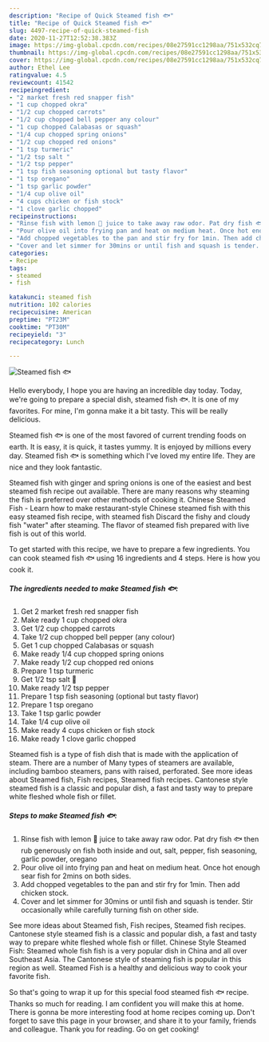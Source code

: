 ```yaml
---
description: "Recipe of Quick Steamed fish 🐟"
title: "Recipe of Quick Steamed fish 🐟"
slug: 4497-recipe-of-quick-steamed-fish
date: 2020-11-27T12:52:38.383Z
image: https://img-global.cpcdn.com/recipes/08e27591cc1298aa/751x532cq70/steamed-fish-🐟-recipe-main-photo.jpg
thumbnail: https://img-global.cpcdn.com/recipes/08e27591cc1298aa/751x532cq70/steamed-fish-🐟-recipe-main-photo.jpg
cover: https://img-global.cpcdn.com/recipes/08e27591cc1298aa/751x532cq70/steamed-fish-🐟-recipe-main-photo.jpg
author: Ethel Lee
ratingvalue: 4.5
reviewcount: 41542
recipeingredient:
- "2 market fresh red snapper fish"
- "1 cup chopped okra"
- "1/2 cup chopped carrots"
- "1/2 cup chopped bell pepper any colour"
- "1 cup chopped Calabasas or squash"
- "1/4 cup chopped spring onions"
- "1/2 cup chopped red onions"
- "1 tsp turmeric"
- "1/2 tsp salt "
- "1/2 tsp pepper"
- "1 tsp fish seasoning optional but tasty flavor"
- "1 tsp oregano"
- "1 tsp garlic powder"
- "1/4 cup olive oil"
- "4 cups chicken or fish stock"
- "1 clove garlic chopped"
recipeinstructions:
- "Rinse fish with lemon 🍋 juice to take away raw odor. Pat dry fish 🐟 then rub generously on fish both inside and out, salt, pepper, fish seasoning, garlic powder, oregano"
- "Pour olive oil into frying pan and heat on medium heat. Once hot enough sear fish for 2mins on both sides."
- "Add chopped vegetables to the pan and stir fry for 1min. Then add chicken stock."
- "Cover and let simmer for 30mins or until fish and squash is tender. Stir occasionally while carefully turning fish on other side."
categories:
- Recipe
tags:
- steamed
- fish

katakunci: steamed fish 
nutrition: 102 calories
recipecuisine: American
preptime: "PT23M"
cooktime: "PT30M"
recipeyield: "3"
recipecategory: Lunch

---
```



![Steamed fish 🐟](https://img-global.cpcdn.com/recipes/08e27591cc1298aa/751x532cq70/steamed-fish-🐟-recipe-main-photo.jpg)

Hello everybody, I hope you are having an incredible day today. Today, we're going to prepare a special dish, steamed fish 🐟. It is one of my favorites. For mine, I'm gonna make it a bit tasty. This will be really delicious.

Steamed fish 🐟 is one of the most favored of current trending foods on earth. It is easy, it is quick, it tastes yummy. It is enjoyed by millions every day. Steamed fish 🐟 is something which I've loved my entire life. They are nice and they look fantastic.

Steamed fish with ginger and spring onions is one of the easiest and best steamed fish recipe out available. There are many reasons why steaming the fish is preferred over other methods of cooking it. Chinese Steamed Fish - Learn how to make restaurant-style Chinese steamed fish with this easy steamed fish recipe, with steamed fish Discard the fishy and cloudy fish &#34;water&#34; after steaming. The flavor of steamed fish prepared with live fish is out of this world.


To get started with this recipe, we have to prepare a few ingredients. You can cook steamed fish 🐟 using 16 ingredients and 4 steps. Here is how you cook it.

<!--inarticleads1-->

##### The ingredients needed to make Steamed fish 🐟:

1. Get 2 market fresh red snapper fish
1. Make ready 1 cup chopped okra
1. Get 1/2 cup chopped carrots
1. Take 1/2 cup chopped bell pepper (any colour)
1. Get 1 cup chopped Calabasas or squash
1. Make ready 1/4 cup chopped spring onions
1. Make ready 1/2 cup chopped red onions
1. Prepare 1 tsp turmeric
1. Get 1/2 tsp salt 🧂
1. Make ready 1/2 tsp pepper
1. Prepare 1 tsp fish seasoning (optional but tasty flavor)
1. Prepare 1 tsp oregano
1. Take 1 tsp garlic powder
1. Take 1/4 cup olive oil
1. Make ready 4 cups chicken or fish stock
1. Make ready 1 clove garlic chopped


Steamed fish is a type of fish dish that is made with the application of steam. There are a number of Many types of steamers are available, including bamboo steamers, pans with raised, perforated. See more ideas about Steamed fish, Fish recipes, Steamed fish recipes. Cantonese style steamed fish is a classic and popular dish, a fast and tasty way to prepare white fleshed whole fish or fillet. 

<!--inarticleads2-->

##### Steps to make Steamed fish 🐟:

1. Rinse fish with lemon 🍋 juice to take away raw odor. Pat dry fish 🐟 then rub generously on fish both inside and out, salt, pepper, fish seasoning, garlic powder, oregano
1. Pour olive oil into frying pan and heat on medium heat. Once hot enough sear fish for 2mins on both sides.
1. Add chopped vegetables to the pan and stir fry for 1min. Then add chicken stock.
1. Cover and let simmer for 30mins or until fish and squash is tender. Stir occasionally while carefully turning fish on other side.


See more ideas about Steamed fish, Fish recipes, Steamed fish recipes. Cantonese style steamed fish is a classic and popular dish, a fast and tasty way to prepare white fleshed whole fish or fillet. Chinese Style Steamed Fish: Steamed whole fish fish is a very popular dish in China and all over Southeast Asia. The Cantonese style of steaming fish is popular in this region as well. Steamed Fish is a healthy and delicious way to cook your favorite fish. 

So that's going to wrap it up for this special food steamed fish 🐟 recipe. Thanks so much for reading. I am confident you will make this at home. There is gonna be more interesting food at home recipes coming up. Don't forget to save this page in your browser, and share it to your family, friends and colleague. Thank you for reading. Go on get cooking!
